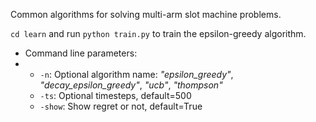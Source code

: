 Common algorithms for solving multi-arm slot machine problems.

```cd learn``` and run ```python train.py``` to train the epsilon-greedy algorithm.

* Command line parameters:
* * ```-n```: Optional algorithm name: _"epsilon_greedy"_, _"decay_epsilon_greedy"_, _"ucb"_, _"thompson"_
  * ```-ts```: Optional timesteps, default=500
  * ```-show```: Show regret or not, default=True
